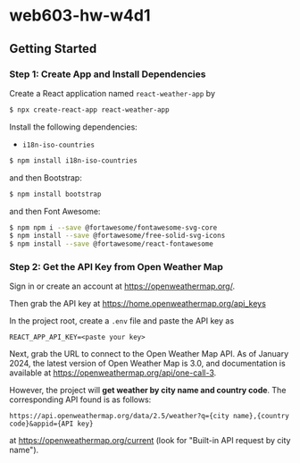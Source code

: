 # web603-hw-w4d1

## Getting Started

### Step 1: Create App and Install Dependencies

Create a React application named `react-weather-app` by
```bash
$ npx create-react-app react-weather-app
```

Install the following dependencies:

- `i18n-iso-countries`
```bash
$ npm install i18n-iso-countries
```

and then Bootstrap:
```bash
$ npm install bootstrap
```

and then Font Awesome:
```bash
$ npm npm i --save @fortawesome/fontawesome-svg-core
$ npm install --save @fortawesome/free-solid-svg-icons
$ npm install --save @fortawesome/react-fontawesome
```

### Step 2: Get the API Key from Open Weather Map

Sign in or create an account at https://openweathermap.org/.

Then grab the API key at https://home.openweathermap.org/api_keys

In the project root, create a `.env` file and paste the API key as
```
REACT_APP_API_KEY=<paste your key>
```

Next, grab the URL to connect to the Open Weather Map API. As of January 2024, the latest version of Open Weather Map is 3.0, and documentation is available at https://openweathermap.org/api/one-call-3.

However, the project will **get weather by city name and country code**. The corresponding API found is as follows:
```
https://api.openweathermap.org/data/2.5/weather?q={city name},{country code}&appid={API key}
```
at https://openweathermap.org/current (look for "Built-in API request by city name").
